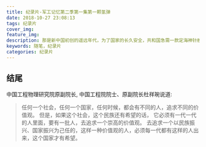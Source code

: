 ```yaml
---
title: 纪录片-军工记忆第二季第一集第一颗氢弹
date: 2018-10-27 23:08:13
tags: 纪录片
cover_img:
feature_img:
description: 那是新中国初创的遥远年代，为了国家的长久安全，共和国急需一款定海神针般的战略武器。于是，一群中华民族的优秀儿女，抛家舍业，隐姓埋名，在极端困难的条件下，在现代科学的最前沿，凭着一股牺牲精神，艰苦奋斗，攻关克难，完成了这个几乎不可能完成的任务，他们的丰功伟绩，应为后世永远铭记。
keywords: 随笔，纪录片
categories: 纪录片
---
```


## 结尾

中国工程物理研究院原副院长, 中国工程院院士、原副院长杜祥琬说道:

> 任何一个社会，任何一个国家，任何时候，都会有不同的人，追求不同的价值观。
> 但是，如果这个社会，这个民族还有希望的话，
> 它必须有一代一代的人里面，要有一批人，去追求一个崇高的价值观。
> 去追求一个以民族振兴、国家振兴为己任的，这样一种价值观的人，必须每一代都有这样的人出来，这个国家才有希望。

